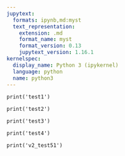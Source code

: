 ```yaml
---
jupytext:
  formats: ipynb,md:myst
  text_representation:
    extension: .md
    format_name: myst
    format_version: 0.13
    jupytext_version: 1.16.1
kernelspec:
  display_name: Python 3 (ipykernel)
  language: python
  name: python3
---
```


```{code-cell} ipython3
print('test1')
```

```{code-cell} ipython3
print('test2')
```

```{code-cell} ipython3
print('test3')
```

```{code-cell} ipython3
print('test4')
```

```{code-cell} ipython3
print('v2_test51')
```

```{code-cell} ipython3

```
